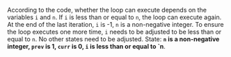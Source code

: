 According to the code, whether the loop can execute depends on the variables `i` and `n`. If `i` is less than or equal to `n`, the loop can execute again. At the end of the last iteration, `i` is -1, `n` is a non-negative integer. To ensure the loop executes one more time, `i` needs to be adjusted to be less than or equal to `n`. No other states need to be adjusted.
State: **`n` is a non-negative integer, `prev` is 1, `curr` is 0, `i` is less than or equal to `n**.